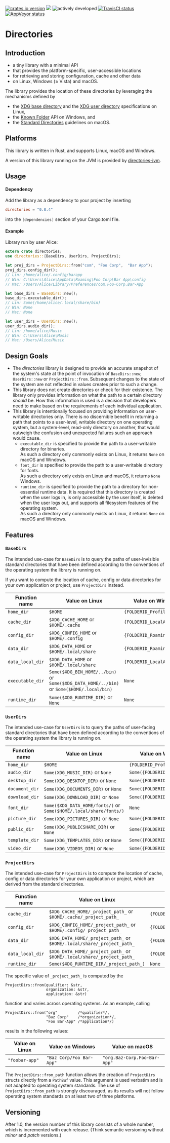 [![crates.io version](https://img.shields.io/crates/v/directories.svg)](https://crates.io/crates/directories) [![](https://docs.rs/directories/badge.svg)](https://docs.rs/directories/) ![actively developed](https://img.shields.io/badge/maintenance-actively--developed-brightgreen.svg) [![TravisCI status](https://travis-ci.org/soc/directories-rs.svg?branch=master)](https://travis-ci.org/soc/directories-rs) [![AppVeyor status](https://ci.appveyor.com/api/projects/status/p5c600gk0lthlhjn?svg=true)](https://ci.appveyor.com/project/soc/directories-rs)

# Directories

## Introduction

- a tiny library with a minimal API
- that provides the platform-specific, user-accessible locations
- for retrieving and storing configuration, cache and other data
- on Linux, Windows (≥ Vista) and macOS.

The library provides the location of these directories by leveraging the mechanisms defined by
- the [XDG base directory](https://standards.freedesktop.org/basedir-spec/basedir-spec-latest.html) and
  the [XDG user directory](https://www.freedesktop.org/wiki/Software/xdg-user-dirs/) specifications on Linux,
- the [Known Folder](https://msdn.microsoft.com/en-us/library/windows/desktop/bb776911(v=vs.85).aspx) API on Windows, and
- the [Standard Directories](https://developer.apple.com/library/content/documentation/FileManagement/Conceptual/FileSystemProgrammingGuide/FileSystemOverview/FileSystemOverview.html#//apple_ref/doc/uid/TP40010672-CH2-SW6)
  guidelines on macOS.

## Platforms

This library is written in Rust, and supports Linux, macOS and Windows.

A version of this library running on the JVM is provided by [directories-jvm](https://github.com/soc/directories-jvm).

## Usage

#### Dependency

Add the library as a dependency to your project by inserting

```toml
directories = "0.8.4"
```

into the `[dependencies]` section of your Cargo.toml file.

#### Example

Library run by user Alice:

```rust
extern crate directories;
use directories::{BaseDirs, UserDirs, ProjectDirs};

let proj_dirs = ProjectDirs::from("com", "Foo Corp",  "Bar App");
proj_dirs.config_dir();
// Lin: /home/alice/.config/barapp
// Win: C:\Users\Alice\AppData\Roaming\Foo Corp\Bar App\config
// Mac: /Users/Alice/Library/Preferences/com.Foo-Corp.Bar-App

let base_dirs = BaseDirs::new();
base_dirs.executable_dir();
// Lin: Some(/home/alice/.local/share/bin)
// Win: None
// Mac: None

let user_dirs = UserDirs::new();
user_dirs.audio_dir();
// Lin: /home/alice/Music
// Win: C:\Users\Alice\Music
// Mac: /Users/Alice/Music
```

## Design Goals

- The _directories_ library is designed to provide an accurate snapshot of the system's state at
  the point of invocation of `BaseDirs::new`, `UserDirs::new` or `ProjectDirs::from`. Subsequent
  changes to the state of the system are not reflected in values creates prior to such a change.
- This library does not create directories or check for their existence. The library only provides
  information on what the path to a certain directory _should_ be. How this information is used is
  a decision that developers need to make based on the requirements of each individual application.
- This library is intentionally focused on providing information on user-writable directories only.
  There is no discernible benefit in returning a path that points to a user-level, writable
  directory on one operating system, but a system-level, read-only directory on another, that would
  outweigh the confusion and unexpected failures such an approach would cause.
  - `executable_dir` is specified to provide the path to a user-writable directory for binaries.<br/>
    As such a directory only commonly exists on Linux, it returns `None` on macOS and Windows.
  - `font_dir` is specified to provide the path to a user-writable directory for fonts.<br/>
    As such a directory only exists on Linux and macOS, it returns `None` Windows.
  - `runtime_dir` is specified to provide the path to a directory for non-essential runtime data.
    It is required that this directory is created when the user logs in, is only accessible by the
    user itself, is deleted when the user logs out, and supports all filesystem features of the
    operating system.<br/>
    As such a directory only commonly exists on Linux, it returns `None` on macOS and Windows.

## Features

### `BaseDirs`

The intended use-case for `BaseDirs` is to query the paths of user-invisible standard directories
that have been defined according to the conventions of the operating system the library is running on.

If you want to compute the location of cache, config or data directories for your own application or project, use `ProjectDirs` instead.

| Function name    | Value on Linux                                                                             | Value on Windows                 | Value on macOS                      |
| ---------------- | ------------------------------------------------------------------------------------------ | -------------------------------- | ----------------------------------- |
| `home_dir`       | `$HOME`                                                                                    | `{FOLDERID_Profile}`             | `$HOME`                             |
| `cache_dir`      | `$XDG_CACHE_HOME`             or `$HOME/.cache`                                            | `{FOLDERID_LocalAppData}`        | `$HOME/Library/Caches`              |
| `config_dir`     | `$XDG_CONFIG_HOME`            or `$HOME/.config`                                           | `{FOLDERID_RoamingAppData}`      | `$HOME/Library/Preferences`         |
| `data_dir`       | `$XDG_DATA_HOME`              or `$HOME/.local/share`                                      | `{FOLDERID_RoamingAppData}`      | `$HOME/Library/Application Support` |
| `data_local_dir` | `$XDG_DATA_HOME`              or `$HOME/.local/share`                                      | `{FOLDERID_LocalAppData}`        | `$HOME/Library/Application Support` |
| `executable_dir` | `Some($XDG_BIN_HOME/../bin)`  or `Some($XDG_DATA_HOME/../bin)` or `Some($HOME/.local/bin)` | `None`                           | `None`                              |
| `runtime_dir`    | `Some($XDG_RUNTIME_DIR)`      or `None`                                                    | `None`                           | `None`                              |

### `UserDirs`

The intended use-case for `UserDirs` is to query the paths of user-facing standard directories
that have been defined according to the conventions of the operating system the library is running on.

| Function name    | Value on Linux                                                                             | Value on Windows                 | Value on macOS                      |
| ---------------- | ------------------------------------------------------------------------------------------ | -------------------------------- | ----------------------------------- |
| `home_dir`       | `$HOME`                                                                                    | `{FOLDERID_Profile}`             | `$HOME`                             |
| `audio_dir`      | `Some(XDG_MUSIC_DIR)`         or `None`                                                    | `Some({FOLDERID_Music})`         | `Some($HOME/Music/)`                |
| `desktop_dir`    | `Some(XDG_DESKTOP_DIR)`       or `None`                                                    | `Some({FOLDERID_Desktop})`       | `Some($HOME/Desktop/)`              |
| `document_dir`   | `Some(XDG_DOCUMENTS_DIR)`     or `None`                                                    | `Some({FOLDERID_Documents})`     | `Some($HOME/Documents/)`            |
| `download_dir`   | `Some(XDG_DOWNLOAD_DIR)`      or `None`                                                    | `Some({FOLDERID_Downloads})`     | `Some($HOME/Downloads/)`            |
| `font_dir`       | `Some($XDG_DATA_HOME/fonts/)` or `Some($HOME/.local/share/fonts/)`                         | `None`                           | `Some($HOME/Library/Fonts/)`        |
| `picture_dir`    | `Some(XDG_PICTURES_DIR)`      or `None`                                                    | `Some({FOLDERID_Pictures})`      | `Some($HOME/Pictures/)`             |
| `public_dir`     | `Some(XDG_PUBLICSHARE_DIR)`   or `None`                                                    | `Some({FOLDERID_Public})`        | `Some($HOME/Public/)`               |
| `template_dir`   | `Some(XDG_TEMPLATES_DIR)`     or `None`                                                    | `Some({FOLDERID_Templates})`     | `None`                              |
| `video_dir`      | `Some(XDG_VIDEOS_DIR)`        or `None`                                                    | `Some({FOLDERID_Videos})`        | `Some($HOME/Movies/)`               |

<!--| `trash_dir`      | `$XDG_DATA_HOME/Trash`        or `$HOME/.local/share/Trash`                                | `???`                            | `$HOME/.trash`                      |-->

### `ProjectDirs`

The intended use-case for `ProjectDirs` is to compute the location of cache, config or data directories for your own application or project,
which are derived from the standard directories.

| Function name    | Value on Linux                                                                  | Value on Windows                                | Value on macOS                                      |
| ---------------- | ------------------------------------------------------------------------------- | ----------------------------------------------- | --------------------------------------------------- |
| `cache_dir`      | `$XDG_CACHE_HOME/_project_path_`        or `$HOME/.cache/_project_path_`        | `{FOLDERID_LocalAppData}/_project_path_/cache`  | `$HOME/Library/Caches/_project_path_`               |
| `config_dir`     | `$XDG_CONFIG_HOME/_project_path_`       or `$HOME/.config/_project_path_`       | `{FOLDERID_RoamingAppData}/_project_path_`      | `$HOME/Library/Preferences/_project_path_`          |
| `data_dir`       | `$XDG_DATA_HOME/_project_path_`         or `$HOME/.local/share/_project_path_`  | `{FOLDERID_RoamingAppData}/_project_path_`      | `$HOME/Library/Application Support/_project_path_`  |
| `data_local_dir` | `$XDG_DATA_HOME/_project_path_`         or `$HOME/.local/share/_project_path_`  | `{FOLDERID_LocalAppData}/_project_path_`        | `$HOME/Library/Application Support/_project_path_`  |
| `runtime_dir`    | `Some($XDG_RUNTIME_DIR/_project_path_)`                                         | `None`                                          | `None`                                              |

The specific value of `_project_path_` is computed by the

    ProjectDirs::from(qualifier: &str,
                      organization: &str,
                      application: &str)

function and varies across operating systems. As an example, calling

    ProjectDirs::from("org"         /*qualifier*/,
                      "Baz Corp"    /*organization*/,
                      "Foo Bar-App" /*application*/)

results in the following values:

| Value on Linux | Value on Windows         | Value on macOS               |
| -------------- | ------------------------ | ---------------------------- |
| `"foobar-app"` | `"Baz Corp/Foo Bar-App"` | `"org.Baz-Corp.Foo-Bar-App"` |

The `ProjectDirs::from_path` function allows the creation of `ProjectDirs` structs directly from a `PathBuf` value.
This argument is used verbatim and is not adapted to operating system standards.
The use of `ProjectDirs::from_path` is strongly discouraged, as its results will not follow operating system standards on at least two of three platforms.

## Versioning

After 1.0, the version number of this library consists of a whole number, which is incremented with each release.
(Think semantic versioning without _minor_ and _patch_ versions.)
